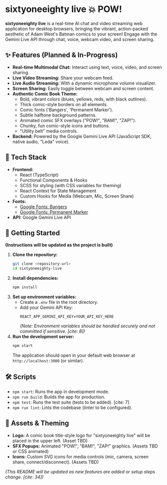 # sixtyoneeighty live 💥 POW!

**sixtyoneeighty live** is a real-time AI chat and video streaming web application for desktop browsers, bringing the vibrant, action-packed aesthetic of Adam West's Batman comics to your screen! Engage with the Gemini Live API through chat, voice, webcam video, and screen sharing.

## ✨ Features (Planned & In-Progress)

* **Real-time Multimodal Chat:** Interact using text, voice, video, and screen sharing.
* **Live Video Streaming:** Share your webcam feed.
* **Live Audio Streaming:** With a dynamic microphone volume visualizer.
* **Screen Sharing:** Easily toggle between webcam and screen content.
* **Authentic Comic Book Theme:**
    * Bold, vibrant colors (blues, yellows, reds, with black outlines).
    * Thick comic-style borders on all elements.
    * Comic fonts ('Bangers', 'Permanent Marker').
    * Subtle halftone background patterns.
    * Animated comic SFX overlays ("POW!", "BAM!", "ZAP!").
    * Chunky, fun comic-style icons and buttons.
    * "Utility belt" media controls.
* **Backend:** Powered by the Google Gemini Live API (JavaScript SDK, native audio, "Leda" voice).

## 🥞 Tech Stack

* **Frontend:**
    * React (TypeScript)
    * Functional Components & Hooks
    * SCSS for styling (with CSS variables for theming)
    * React Context for State Management
    * Custom Hooks for Media (Webcam, Mic, Screen Share)
* **Fonts:**
    * [Google Fonts: Bangers](https://fonts.google.com/specimen/Bangers)
    * [Google Fonts: Permanent Marker](https://fonts.google.com/specimen/Permanent+Marker)
* **API:** Google Gemini Live API

## 🚀 Getting Started

**(Instructions will be updated as the project is built)**

1.  **Clone the repository:**
    ```bash
    git clone <repository-url>
    cd sixtyoneeighty-live
    ```
2.  **Install dependencies:**
    ```bash
    npm install
    ```
3.  **Set up environment variables:**
    * Create a `.env` file in the root directory.
    * Add your Gemini API Key:
        ```
        REACT_APP_GEMINI_API_KEY=YOUR_API_KEY_HERE
        ```
        *(Note: Environment variables should be handled securely and not committed if sensitive. [cite: 8])*
4.  **Run the development server:**
    ```bash
    npm start
    ```
    The application should open in your default web browser at `http://localhost:3000` (or similar).

## 🛠️ Scripts

* `npm start`: Runs the app in development mode.
* `npm run build`: Builds the app for production.
* `npm test`: Runs the test suite (tests to be added). [cite: 7]
* `npm run lint`: Lints the codebase (linter to be configured).

## 🎨 Assets & Theming

* **Logo:** A comic book title-style logo for "sixtyoneeighty live" will be placed in the upper left. (Asset TBD)
* **SFX Popups:** Animated "POW!", "BAM!", "ZAP!" graphics. (Assets TBD or CSS animated)
* **Icons:** Custom SVG icons for media controls (mic, camera, screen share, connect/disconnect). (Assets TBD)

*(This README will be updated as new features are added or setup steps change. [cite: 34])*